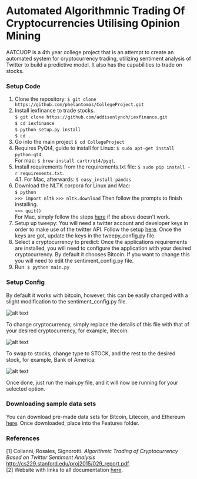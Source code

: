 
  
  
# Automated Algorithmnic Trading Of Cryptocurrencies Utilising Opinion Mining

AATCUOP is a 4th year college project that is an attempt to create an automated system for cryptocurrency trading, utilizing sentiment analysis of Twitter to build a predictive model. It also has the capabilities to trade on stocks.

### Setup Code
1. Clone the repository: `$ git clone https://github.com/phelantomas/CollegeProject.git`
2. Install iexfinance to trade stocks.    
`$ git clone https://github.com/addisonlynch/iexfinance.git`     
`$ cd iexfinance`     
`$ python setup.py install`     
`$ cd ..`    
3. Go into the main project `$ cd CollegeProject`  
4. Requires PyQt4, guide to install for Linux: `$ sudo apt-get install python-qt4`.   
For mac: `$ brew install cartr/qt4/pyqt`.   
5. Install requirements from the requirements.txt file:
`$ sudo pip install -r requirements.txt`.   
	4.1. For Mac, afterwards: `$ easy_install pandas`   
6. Download the NLTK corpora for Linux and Mac:   
`$ python`   
`>>> import nltk` 
`>>> nltk.download`
Then follow the prompts to finish installing.  
`>>> quit()`  
For Mac, simply follow the steps [here](http://nlpworkgroup.postach.io/post/install-nltk-for-python-2-7-on-mac-osx) if the above doesn't work.  
7. Setup up tweepy:
You will need a twitter account and developer keys in order to make use of the twitter API. Follow the setup [here](https://developer.twitter.com/en/docs/basics/authentication/guides/access-tokens). Once the keys are got, update the keys in the tweepy_config.py file.
8. Select a cryptocurrency to predict:
Once the applications requirements are installed, you will need to configure the application with your desired cryptocurrency. By default it chooses Bitcoin. If you want to change this you will need to edit the sentiment_config.py file.
9. Run: `$ python main.py`

### Setup Config
By default it works with bitcoin, however, this can be easily changed with a slight modification to the sentiment_config.py file.

![alt text](https://github.com/phelantomas/CollegeProject/Img/config_btc.png)

To change cryptocurrency, simply replace the details of this file with that of your desired cryptocurrency, for example, litecoin:

![alt text](https://github.com/phelantomas/CollegeProject/tree/master/Img/config_ltc.png)

To swap to stocks, change type to STOCK, and the rest to the desired stock, for example, Bank of America:

![alt text](https://github.com/phelantomas/CollegeProject/tree/master/Img/config_stock.png)

Once done, just run the main.py file, and it will now be running for your selected option.

### Downloading sample data sets
You can download pre-made data sets for Bitcoin, Litecoin, and Ethereum [here](https://drive.google.com/drive/folders/1HNm2PQ5S0rT9aoI6KvhhNoTgQoOcyU9T). Once downloaded, place into the Features folder.

### References
[1] Colianni, Rosales, Signorotti. *Algorithmic Trading of Cryptocurrency Based on Twitter Sentiment Analysis* http://cs229.stanford.edu/proj2015/029_report.pdf.  
[2] Website with links to all documentation [here](http://glasnost.itcarlow.ie/~softeng4/C00192548/index.html).
